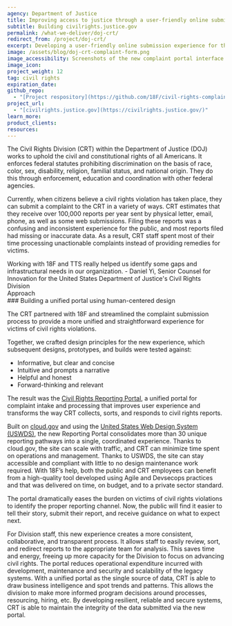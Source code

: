 ```yaml
---
agency: Department of Justice
title: Improving access to justice through a user-friendly online submission experience
subtitle: Building civilrights.justice.gov
permalink: /what-we-deliver/doj-crt/
redirect_from: /project/doj-crt/
excerpt: Developing a user-friendly online submission experience for the civil rights complaint portal
image: /assets/blog/doj-crt-complaint-form.png
image_accessibility: Screenshots of the new complaint portal interface
image_icon:
project_weight: 12
tag: civil rights
expiration_date:
github_repo:
  - "[Project respository](https://github.com/18F/civil-rights-complaints)"
project_url: 
  - "[civilrights.justice.gov](https://civilrights.justice.gov/)"
learn_more:
product_clients:
resources:
---
```


The Civil Rights Division (CRT) within the Department of Justice (DOJ) works to uphold the civil and constitutional rights of all Americans.
It enforces federal statutes prohibiting discrimination on the basis of race, color, sex, disability, religion, familial status, and national origin. They do this through enforcement, education and coordination with other federal agencies.

Currently, when citizens believe a civil rights violation has taken place, they can submit a complaint to the CRT in a variety of ways. CRT estimates that they receive over 100,000 reports per year sent by physical letter, email, phone, as well as some web submissions.
Filing these reports was a confusing and inconsistent experience for the public, and most reports filed had missing or inaccurate data.
As a result, CRT staff spent most of their time processing unactionable complaints instead of providing remedies for victims.

<div class="testimonial-blockquote">
  Working with 18F and TTS really helped us identify some gaps and infrastructural needs in our organization.
    <span>- Daniel Yi, Senior Counsel for Innovation for the United States Department of Justice's Civil Rights Division</span>
</div>

<div class="small-caps">Approach</div>
### Building a unified portal using human-centered design

The CRT partnered with 18F and streamlined the complaint submission process to provide a more unified and straightforward experience for victims of civil rights violations.

Together, we crafted design principles for the new experience, which subsequent designs, prototypes, and builds were tested against:
- Informative, but clear and concise
- Intuitive and prompts a narrative
- Helpful and honest
- Forward-thinking and relevant

The result was the [Civil Rights Reporting Portal](civilrights.justice.gov), a unified portal for complaint intake and processing that improves user experience and transforms the way CRT collects, sorts, and responds to civil rights reports.

Built on [cloud.gov](https://cloud.gov/) and using the [United States Web Design System (USWDS)](https://designsystem.digital.gov/), the new Reporting Portal consolidates more than 30 unique reporting pathways into a single, coordinated experience. Thanks to cloud.gov, the site can scale with traffic, and CRT can minimize time spent on operations and management. Thanks to USWDS, the site can stay accessible and compliant with little to no design maintenance work required. With 18F’s help, both the public and CRT employees can benefit from a high-quality tool developed using Agile and Devsecops practices and that was delivered on time, on budget, and to a private sector standard.

The portal dramatically eases the burden on victims of civil rights violations to identify the proper reporting channel. Now, the public will find it easier to tell their story, submit their report, and receive guidance on what to expect next.

For Division staff, this new experience creates a more consistent, collaborative, and transparent process. It allows staff to easily review, sort, and redirect reports to the appropriate team for analysis. This saves time and energy, freeing up more capacity for the Division to focus on advancing civil rights. The portal reduces operational expenditure incurred with development, maintenance and security and scalability of the legacy systems. With a unified portal as the single source of data, CRT is able to draw business intelligence and spot trends and patterns. This allows the division to make more informed program decisions around processes, resourcing, hiring, etc. By developing resilient, reliable and secure systems, CRT is able to maintain the integrity of the data submitted via the new portal.
